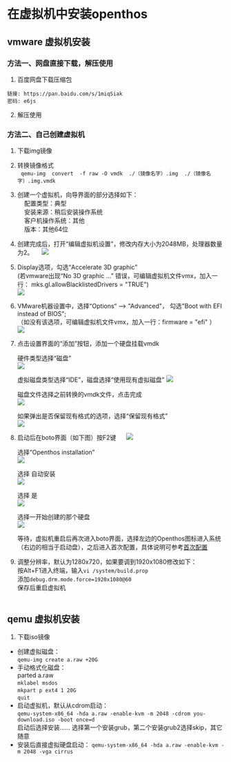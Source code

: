 # 在虚拟机中安装openthos   
## vmware 虚拟机安装

### 方法一、网盘直接下载，解压使用
1. 百度网盘下载压缩包
```  
链接: https://pan.baidu.com/s/1miqSiak 
密码: e6js
```  
2. 解压使用

### 方法二、自己创建虚拟机
1. 下载img镜像   
     
2. 转换镜像格式    
   ```qemu-img  convert  -f raw -O vmdk  ./（镜像名字）.img  ./（镜像名字）.img.vmdk```
         
3. 创建一个虚拟机，向导界面的部分选择如下：   
     配置类型：典型   
     安装来源：稍后安装操作系统   
     客户机操作系统：其他   
     版本：其他64位   
        
4. 创建完成后，打开“编辑虚拟机设置”，修改内存大小为2048MB，处理器数量为2。
     ![](../pic/anzhuang/vmware.png)   
        
5. Display选项，勾选“Accelerate 3D graphic”   
     (若vmware出现“No 3D graphic ...” 错误，可编辑虚拟机文件vmx，加入一行： mks.gl.allowBlacklistedDrivers = "TRUE")   
     ![](../pic/anzhuang/vmware3d.png)   
     
6. VMware机器设置中，选择“Options“ --> "Advanced"， 勾选"Boot with EFI instead of BIOS";   
     （如没有该选项，可编辑虚拟机文件vmx，加入一行：firmware = "efi" ）    
     ![](../pic/anzhuang/vmwareboot.png)     
        
7. 点击设置界面的“添加”按钮，添加一个硬盘挂载vmdk   
         
   硬件类型选择“磁盘”   
      ![](../pic/anzhuang/hardware.png)   
         
   虚拟磁盘类型选择“IDE”，磁盘选择“使用现有虚拟磁盘”
      ![](../pic/anzhuang/disk.png)   
         
   磁盘文件选择之前转换的vmdk文件，点击完成   
      ![](../pic/anzhuang/selectdisk.png)   
         
   如果弹出是否保留现有格式的选项，选择“保留现有格式”    
      ![](../pic/anzhuang/keepfmt.png)
  
8. 启动后在boto界面（如下图）按F2键
      ![](../pic/anzhuang/boto1.png)
         
   选择“Openthos installation”   
      ![](../pic/anzhuang/botoF2.png)   
         
   选择 自动安装   
      ![](../pic/anzhuang/vmAutoInstall.png)   
         
   选择 是    
      ![](../pic/anzhuang/vmAutoInstall1.png)   
         
   选择一开始创建的那个硬盘    
      ![](../pic/anzhuang/vmAutoInstall2.png)   
      
   等待，虚拟机重启后再次进入boto界面，选择左边的Openthos图标进入系统（右边的相当于启动盘），之后进入首次配置，具体说明可参考[首次配置](./三.首次配置.md) 
  
9. 调整分辨率，默认为1280x720，如果要调到1920x1080修改如下：   
   按Alt+F1进入终端，输入```vi /system/build.prop```   
   添加```debug.drm.mode.force=1920x1080@60```   
   保存后重启虚拟机   
   
## qemu 虚拟机安装

1. 下载iso镜像

  - 创建虚拟磁盘：  
    `qemu-img create a.raw +20G`  
  - 手动格式化磁盘：  
    parted a.raw  
        `mklabel msdos`  
        `mkpart p ext4 1 20G`  
        `quit`
  - 启动虚拟机，默认从cdrom启动：  
    `qemu-system-x86_64 -hda a.raw -enable-kvm -m 2048 -cdrom you-download.iso -boot once=d`  
    启动后选择安装…… 选择第一个安装grub，第二个安装grub2选择skip，其它随意
  - 安装后直接虚拟硬盘启动：
    `qemu-system-x86_64 -hda a.raw -enable-kvm -m 2048 -vga cirrus`
